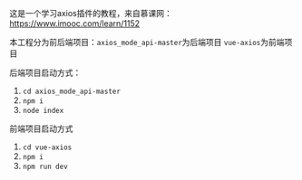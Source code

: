 这是一个学习axios插件的教程，来自慕课网：https://www.imooc.com/learn/1152


本工程分为前后端项目：`axios_mode_api-master`为后端项目
`vue-axios`为前端项目


后端项目启动方式：
1. `cd axios_mode_api-master`
2. `npm i`
3. `node index`

前端项目启动方式
1. `cd vue-axios`
2. `npm i`
3. `npm run dev`


